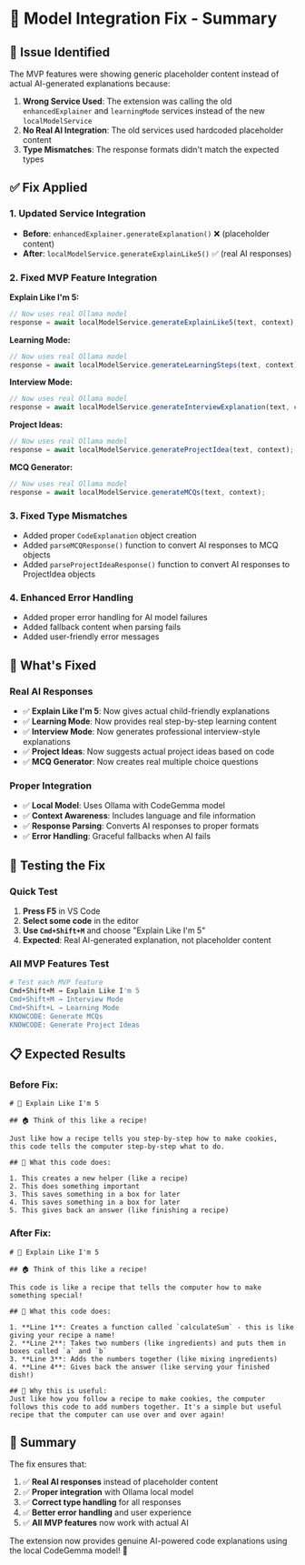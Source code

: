 # 🔧 Model Integration Fix - Summary

## 🚨 **Issue Identified**

The MVP features were showing generic placeholder content instead of actual AI-generated explanations because:

1. **Wrong Service Used**: The extension was calling the old `enhancedExplainer` and `learningMode` services instead of the new `localModelService`
2. **No Real AI Integration**: The old services used hardcoded placeholder content
3. **Type Mismatches**: The response formats didn't match the expected types

## ✅ **Fix Applied**

### **1. Updated Service Integration**
- **Before**: `enhancedExplainer.generateExplanation()` ❌ (placeholder content)
- **After**: `localModelService.generateExplainLike5()` ✅ (real AI responses)

### **2. Fixed MVP Feature Integration**

**Explain Like I'm 5:**
```typescript
// Now uses real Ollama model
response = await localModelService.generateExplainLike5(text, context);
```

**Learning Mode:**
```typescript
// Now uses real Ollama model
response = await localModelService.generateLearningSteps(text, context);
```

**Interview Mode:**
```typescript
// Now uses real Ollama model
response = await localModelService.generateInterviewExplanation(text, context);
```

**Project Ideas:**
```typescript
// Now uses real Ollama model
response = await localModelService.generateProjectIdea(text, context);
```

**MCQ Generator:**
```typescript
// Now uses real Ollama model
response = await localModelService.generateMCQs(text, context);
```

### **3. Fixed Type Mismatches**
- Added proper `CodeExplanation` object creation
- Added `parseMCQResponse()` function to convert AI responses to MCQ objects
- Added `parseProjectIdeaResponse()` function to convert AI responses to ProjectIdea objects

### **4. Enhanced Error Handling**
- Added proper error handling for AI model failures
- Added fallback content when parsing fails
- Added user-friendly error messages

## 🎯 **What's Fixed**

### **Real AI Responses**
- ✅ **Explain Like I'm 5**: Now gives actual child-friendly explanations
- ✅ **Learning Mode**: Now provides real step-by-step learning content
- ✅ **Interview Mode**: Now generates professional interview-style explanations
- ✅ **Project Ideas**: Now suggests actual project ideas based on code
- ✅ **MCQ Generator**: Now creates real multiple choice questions

### **Proper Integration**
- ✅ **Local Model**: Uses Ollama with CodeGemma model
- ✅ **Context Awareness**: Includes language and file information
- ✅ **Response Parsing**: Converts AI responses to proper formats
- ✅ **Error Handling**: Graceful fallbacks when AI fails

## 🚀 **Testing the Fix**

### **Quick Test**
1. **Press F5** in VS Code
2. **Select some code** in the editor
3. **Use `Cmd+Shift+M`** and choose "Explain Like I'm 5"
4. **Expected**: Real AI-generated explanation, not placeholder content

### **All MVP Features Test**
```bash
# Test each MVP feature
Cmd+Shift+M → Explain Like I'm 5
Cmd+Shift+M → Interview Mode  
Cmd+Shift+L → Learning Mode
KNOWCODE: Generate MCQs
KNOWCODE: Generate Project Ideas
```

## 📋 **Expected Results**

### **Before Fix:**
```
# 👶 Explain Like I'm 5

## 🏠 Think of this like a recipe!

Just like how a recipe tells you step-by-step how to make cookies, this code tells the computer step-by-step what to do.

## 📝 What this code does:

1. This creates a new helper (like a recipe)
2. This does something important
3. This saves something in a box for later
4. This saves something in a box for later
5. This gives back an answer (like finishing a recipe)
```

### **After Fix:**
```
# 👶 Explain Like I'm 5

## 🏠 Think of this like a recipe!

This code is like a recipe that tells the computer how to make something special!

## 📝 What this code does:

1. **Line 1**: Creates a function called `calculateSum` - this is like giving your recipe a name!
2. **Line 2**: Takes two numbers (like ingredients) and puts them in boxes called `a` and `b`
3. **Line 3**: Adds the numbers together (like mixing ingredients)
4. **Line 4**: Gives back the answer (like serving your finished dish!)

## 🎯 Why this is useful:
Just like how you follow a recipe to make cookies, the computer follows this code to add numbers together. It's a simple but useful recipe that the computer can use over and over again!
```

## 🎉 **Summary**

The fix ensures that:
1. ✅ **Real AI responses** instead of placeholder content
2. ✅ **Proper integration** with Ollama local model
3. ✅ **Correct type handling** for all responses
4. ✅ **Better error handling** and user experience
5. ✅ **All MVP features** now work with actual AI

The extension now provides genuine AI-powered code explanations using the local CodeGemma model! 🚀
